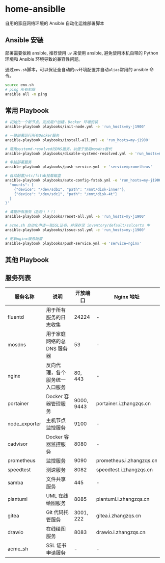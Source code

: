 # home-ansiblle

自用的家庭网络环境的 Ansible 自动化运维部署脚本

## Ansible 安装

部署需要依赖 ansible, 推荐使用 `uv` 来使用 ansible, 避免使用本机自带的 Python 环境和 Ansible 环境导致的兼容性问题。

通过`env.sh`脚本，可以保证全自动的`uv`环境配置并自动`alias`常用的 ansible 命令。

```bash
source env.sh
# ping 所有机器
ansible all -m ping
```

## 常用 Playbook

```bash
# 初始化一个新节点，完成用户创建，Docker 环境安装
ansible-playbook playbooks/init-node.yml -e 'run_hosts=my-j1900'

# 一键部署运行所有Docker服务
ansible-playbook playbooks/install-all.yml -e 'run_hosts=my-j1900'

# 禁用systemd-resolved的DNS服务，以便于使用mosdns替代
ansible-playbook playbooks/disable-systemd-resolved.yml -e 'run_hosts=my-j1900'

# 单独部署服务
ansible-playbook playbooks/push-service.yml -e 'service=prometheus'

# 自动配置/etc/fstab挂载磁盘
ansible-playbook playbooks/auto-config-fstab.yml -e 'run_hosts=my-j1900' --extra-vars '{
  "mounts": [
    {"device": "/dev/sdb1", "path": "/mnt/disk-inner"},
    {"device": "/dev/sdc1", "path": "/mnt/disk-4t"}
  ]
}'

# 清理所有服务（危险！！！）
ansible-playbook playbooks/reset-all.yml -e 'run_hosts=my-j1900'

# acme.sh 自动化申请一张SSL证书，并保存至 inventory/default/sslcerts 中
ansible-playbook playbooks/issue-ssl.yml -e 'run_hosts=my-j1900'

# 更新nginx服务配置
ansible-playbook playbooks/push-service.yml -e 'service=nginx'
```

## 其他 Playbook

## 服务列表

| 服务名称      | 说明                           | 开放端口   | Nginx 地址               |
| ------------- | ------------------------------ | ---------- | ------------------------ |
| fluentd       | 用于所有服务的日志收集         | 24224      | -                        |
| mosdns        | 用于家庭网络的总 DNS 服务器    | 53         | -                        |
| nginx         | 反向代理，各个服务统一入口服务 | 80, 443    | -                        |
| portainer     | Docker 容器管理服务            | 9000, 9443 | portainer.i.zhangzqs.cn  |
| node_exporter | 主机节点监控服务               | 9100       | -                        |
| cadvisor      | Docker 容器监控服务            | 8080       | -                        |
| prometheus    | 监控服务                       | 9090       | prometheus.i.zhangzqs.cn |
| speedtest     | 测速服务                       | 8082       | speedtest.i.zhangzqs.cn  |
| samba         | 文件共享服务                   | 445        | -                        |
| plantuml      | UML 在线绘图服务               | 8085       | plantuml.i.zhangzqs.cn   |
| gitea         | Git 代码托管服务               | 3001, 222  | gitea.i.zhangzqs.cn      |
| drawio        | 在线绘图服务                   | 8083       | drawio.i.zhangzqs.cn     |
| acme_sh       | SSL 证书申请服务               | -          | -                        |
